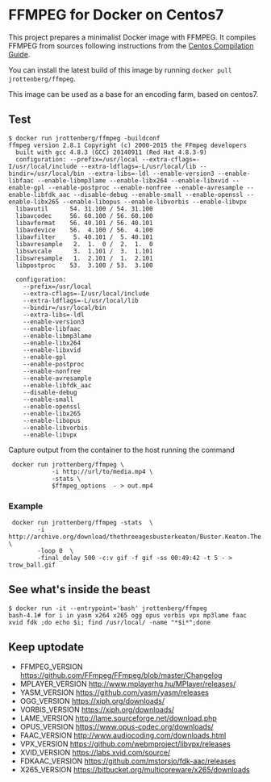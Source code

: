 FFMPEG for Docker on Centos7
============================

This project prepares a minimalist Docker image with FFMPEG. It compiles FFMPEG from sources following instructions from the [Centos Compilation Guide](https://trac.ffmpeg.org/wiki/CompilationGuide/Centos).

You can install the latest build of this image by running `docker pull jrottenberg/ffmpeg`.

This image can be used as a base for an encoding farm, based on centos7.

Test
----

```
$ docker run jrottenberg/ffmpeg -buildconf
ffmpeg version 2.8.1 Copyright (c) 2000-2015 the FFmpeg developers
  built with gcc 4.8.3 (GCC) 20140911 (Red Hat 4.8.3-9)
  configuration: --prefix=/usr/local --extra-cflags=-I/usr/local/include --extra-ldflags=-L/usr/local/lib --bindir=/usr/local/bin --extra-libs=-ldl --enable-version3 --enable-libfaac --enable-libmp3lame --enable-libx264 --enable-libxvid --enable-gpl --enable-postproc --enable-nonfree --enable-avresample --enable-libfdk_aac --disable-debug --enable-small --enable-openssl --enable-libx265 --enable-libopus --enable-libvorbis --enable-libvpx
  libavutil      54. 31.100 / 54. 31.100
  libavcodec     56. 60.100 / 56. 60.100
  libavformat    56. 40.101 / 56. 40.101
  libavdevice    56.  4.100 / 56.  4.100
  libavfilter     5. 40.101 /  5. 40.101
  libavresample   2.  1.  0 /  2.  1.  0
  libswscale      3.  1.101 /  3.  1.101
  libswresample   1.  2.101 /  1.  2.101
  libpostproc    53.  3.100 / 53.  3.100

  configuration:
    --prefix=/usr/local
    --extra-cflags=-I/usr/local/include
    --extra-ldflags=-L/usr/local/lib
    --bindir=/usr/local/bin
    --extra-libs=-ldl
    --enable-version3
    --enable-libfaac
    --enable-libmp3lame
    --enable-libx264
    --enable-libxvid
    --enable-gpl
    --enable-postproc
    --enable-nonfree
    --enable-avresample
    --enable-libfdk_aac
    --disable-debug
    --enable-small
    --enable-openssl
    --enable-libx265
    --enable-libopus
    --enable-libvorbis
    --enable-libvpx
```

Capture output from the container to the host running the command

```
 docker run jrottenberg/ffmpeg \
            -i http://url/to/media.mp4 \
            -stats \
            $ffmpeg_options  - > out.mp4
```

### Example

```
 docker run jrottenberg/ffmpeg -stats  \
        -i http://archive.org/download/thethreeagesbusterkeaton/Buster.Keaton.The.Three.Ages.ogv \
        -loop 0  \
        -final_delay 500 -c:v gif -f gif -ss 00:49:42 -t 5 - > trow_ball.gif
```

See what's inside the beast
---------------------------

```
$ docker run -it --entrypoint='bash' jrottenberg/ffmpeg
bash-4.1# for i in yasm x264 x265 ogg opus vorbis vpx mp3lame faac xvid fdk ;do echo $i; find /usr/local/ -name "*$i*";done
```

Keep uptodate
-------------

-	FFMPEG_VERSION https://github.com/FFmpeg/FFmpeg/blob/master/Changelog
-	MPLAYER_VERSION http://www.mplayerhq.hu/MPlayer/releases/
-	YASM_VERSION https://github.com/yasm/yasm/releases
-	OGG_VERSION https://xiph.org/downloads/
-	VORBIS_VERSION https://xiph.org/downloads/
-	LAME_VERSION http://lame.sourceforge.net/download.php
-	OPUS_VERSION https://www.opus-codec.org/downloads/
-	FAAC_VERSION http://www.audiocoding.com/downloads.html
-	VPX_VERSION https://github.com/webmproject/libvpx/releases
-	XVID_VERSION https://labs.xvid.com/source/
-	FDKAAC_VERSION https://github.com/mstorsjo/fdk-aac/releases
-	X265_VERSION https://bitbucket.org/multicoreware/x265/downloads
